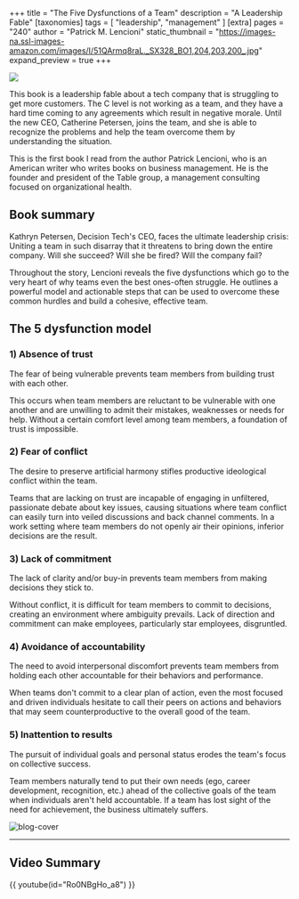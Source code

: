 +++
title = "The Five Dysfunctions of a Team"
description = "A Leadership Fable"
[taxonomies]
tags = [ "leadership", "management" ]
[extra]
pages = "240"
author = "Patrick M. Lencioni"
static_thumbnail = "https://images-na.ssl-images-amazon.com/images/I/51QArmq8raL._SX328_BO1,204,203,200_.jpg"
expand_preview = true
+++

<a target="_blank" href="https://amzn.to/338GDiB">
    <img border="0" src="https://images-na.ssl-images-amazon.com/images/I/51QArmq8raL._SX328_BO1,204,203,200_.jpg" >
</a>

This book is a leadership fable about a tech company that is struggling to get more customers. The C level is not
working as a team, and they have a hard time coming to any agreements which result in negative morale. Until the new
CEO, Catherine Petersen, joins the team, and she is able to recognize the problems and help the team overcome them by
understanding the situation.

<!-- more -->

This is the first book I read from the author Patrick Lencioni, who is an American writer who writes books on business
management. He is the founder and president of the Table group, a management consulting focused on organizational
health.

## Book summary

Kathryn Petersen, Decision Tech's CEO, faces the ultimate leadership crisis: Uniting a team in such disarray that it
threatens to bring down the entire company. Will she succeed? Will she be fired? Will the company fail?

Throughout the story, Lencioni reveals the five dysfunctions which go to the very heart of why teams even the best
ones-often struggle. He outlines a powerful model and actionable steps that can be used to overcome these common hurdles
and build a cohesive, effective team.

## The 5 dysfunction model

### 1) Absence of trust

The fear of being vulnerable prevents team members from building trust with each other.

This occurs when team members are reluctant to be vulnerable with one another and are unwilling to admit their mistakes,
weaknesses or needs for help. Without a certain comfort level among team members, a foundation of trust is impossible.

### 2) Fear of conflict

The desire to preserve artificial harmony stifles productive ideological conflict within the team.

Teams that are lacking on trust are incapable of engaging in unfiltered, passionate debate about key issues, causing
situations where team conflict can easily turn into veiled discussions and back channel comments. In a work setting
where team members do not openly air their opinions, inferior decisions are the result.

### 3) Lack of commitment

The lack of clarity and/or buy-in prevents team members from making decisions they stick to.

Without conflict, it is difficult for team members to commit to decisions, creating an environment where ambiguity
prevails. Lack of direction and commitment can make employees, particularly star employees, disgruntled.

### 4) Avoidance of accountability

The need to avoid interpersonal discomfort prevents team members from holding each other accountable for their behaviors
and performance.

When teams don't commit to a clear plan of action, even the most focused and driven individuals hesitate to call their
peers on actions and behaviors that may seem counterproductive to the overall good of the team.

### 5) Inattention to results

The pursuit of individual goals and personal status erodes the team's focus on collective success.

Team members naturally tend to put their own needs
(ego, career development, recognition, etc.) ahead of the collective goals of the team when individuals aren't held
accountable. If a team has lost sight of the need for achievement, the business ultimately suffers.

![blog-cover](/images/readings/2021-12-07/the-model.jpg)

---

## Video Summary

{{ youtube(id="Ro0NBgHo_a8") }}
